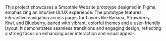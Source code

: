 This project showcases a Smoothie Website prototype designed in Figma, emphasizing an intuitive UI/UX experience. The prototype features interactive navigation across pages for flavors like Banana, Strawberry, Kiwi, and Blueberry, paired with vibrant, colorful themes and a user-friendly layout. It demonstrates seamless transitions and engaging design, reflecting a strong focus on enhancing user interaction and visual appeal.
